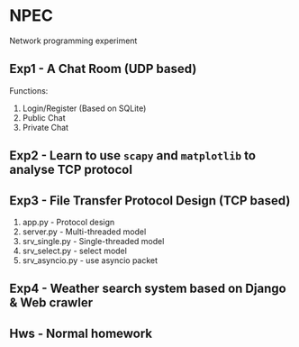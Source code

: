 # NPEC
Network programming experiment

## Exp1 - A Chat Room (UDP based)
Functions:
1. Login/Register (Based on SQLite)
2. Public Chat
3. Private Chat

## Exp2 - Learn to use `scapy` and `matplotlib` to analyse TCP protocol

## Exp3 - File Transfer Protocol Design (TCP based)
1. app.py - Protocol design
2. server.py - Multi-threaded model
3. srv_single.py - Single-threaded model
4. srv_select.py - select model
5. srv_asyncio.py - use asyncio packet

## Exp4 - Weather search system based on Django & Web crawler

## Hws - Normal homework


